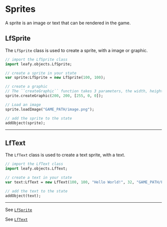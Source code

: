 # Sprites

A sprite is an image or text that can be rendered in the game.

## LfSprite

The ``LfSprite`` class is used to create a sprite, with a image or graphic.

```haxe
// import the LfSprite class
import leafy.objects.LfSprite;

// create a sprite in your state
var sprite:LfSprite = new LfSprite(100, 100);

// create a graphic
// The ``createGraphic`` function takes 3 parameters, the width, height and the color of the graphic.
sprite.createGraphic(200, 200, [255, 0, 0]);

// Load an image
sprite.loadImage("GAME_PATH/image.png");

// add the sprite to the state
addObject(sprite);
```

--------

## LfText

The ``LfText`` class is used to create a text sprite, with a text.

```haxe
// import the LfText class
import leafy.objects.LfText;

// create a text in your state
var text:LfText = new LfText(100, 100, "Hello World!", 32, "GAME_PATH/FONT.ttf");

// add the text to the state
addObject(text);
```

--------

See [``LfSprite``](https://github.com/Slushi-Github/leafyEngine/blob/main/leafy/objects/LfSprite.hx)

See [``LfText``](https://github.com/Slushi-Github/leafyEngine/blob/main/leafy/objects/LfText.hx)